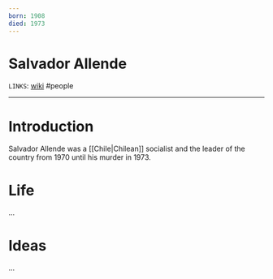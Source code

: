 ```yaml
---
born: 1908
died: 1973
---
```


# Salvador Allende
`LINKS`: [wiki](https://en.wikipedia.org/wiki/Salvador_Allende)
#people 

---
# Introduction
Salvador Allende was a [[Chile|Chilean]] socialist and the leader of the country from 1970 until his murder in 1973. 

# Life
...

# Ideas
...